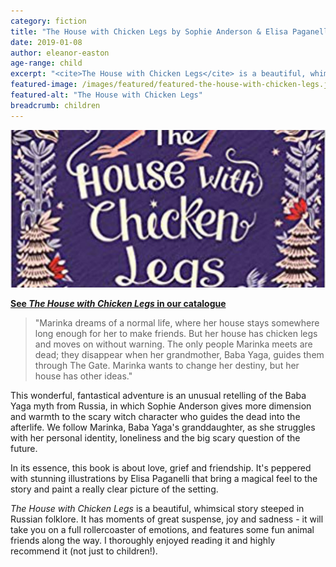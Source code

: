 ```yaml
---
category: fiction
title: "The House with Chicken Legs by Sophie Anderson & Elisa Paganelli"
date: 2019-01-08
author: eleanor-easton
age-range: child
excerpt: "<cite>The House with Chicken Legs</cite> is a beautiful, whimsical story about love, grief and friendship."
featured-image: /images/featured/featured-the-house-with-chicken-legs.jpg
featured-alt: "The House with Chicken Legs"
breadcrumb: children
---
```


![The House with Chicken Legs](/images/featured/featured-the-house-with-chicken-legs.jpg)

**[See <cite>The House with Chicken Legs</cite> in our catalogue](https://suffolk.spydus.co.uk/cgi-bin/spydus.exe/ENQ/OPAC/BIBENQ?BRN=2350248)**

> "Marinka dreams of a normal life, where her house stays somewhere long enough for her to make friends. But her house has chicken legs and moves on without warning. The only people Marinka meets are dead; they disappear when her grandmother, Baba Yaga, guides them through The Gate. Marinka wants to change her destiny, but her house has other ideas."

This wonderful, fantastical adventure is an unusual retelling of the Baba Yaga myth from Russia, in which Sophie Anderson gives more dimension and warmth to the scary witch character who guides the dead into the afterlife. We follow Marinka, Baba Yaga's granddaughter, as she struggles with her personal identity, loneliness and the big scary question of the future.

In its essence, this book is about love, grief and friendship. It's peppered with stunning illustrations by Elisa Paganelli that bring a magical feel to the story and paint a really clear picture of the setting.

<cite>The House with Chicken Legs</cite> is a beautiful, whimsical story steeped in Russian folklore. It has moments of great suspense, joy and sadness - it will take you on a full rollercoaster of emotions, and features some fun animal friends along the way. I thoroughly enjoyed reading it and highly recommend it (not just to children!).
